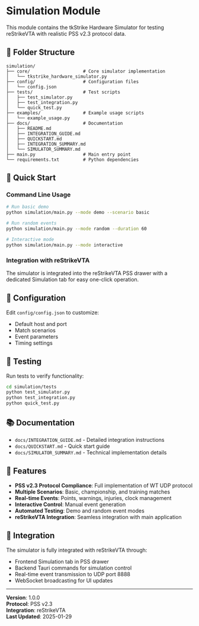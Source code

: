# Simulation Module

This module contains the tkStrike Hardware Simulator for testing reStrikeVTA with realistic PSS v2.3 protocol data.

## 📁 Folder Structure

```
simulation/
├── core/                    # Core simulator implementation
│   └── tkstrike_hardware_simulator.py
├── config/                  # Configuration files
│   └── config.json
├── tests/                   # Test scripts
│   ├── test_simulator.py
│   ├── test_integration.py
│   └── quick_test.py
├── examples/                # Example usage scripts
│   └── example_usage.py
├── docs/                    # Documentation
│   ├── README.md
│   ├── INTEGRATION_GUIDE.md
│   ├── QUICKSTART.md
│   ├── INTEGRATION_SUMMARY.md
│   └── SIMULATOR_SUMMARY.md
├── main.py                  # Main entry point
└── requirements.txt         # Python dependencies
```

## 🚀 Quick Start

### Command Line Usage
```bash
# Run basic demo
python simulation/main.py --mode demo --scenario basic

# Run random events
python simulation/main.py --mode random --duration 60

# Interactive mode
python simulation/main.py --mode interactive
```

### Integration with reStrikeVTA
The simulator is integrated into the reStrikeVTA PSS drawer with a dedicated Simulation tab for easy one-click operation.

## 🔧 Configuration

Edit `config/config.json` to customize:
- Default host and port
- Match scenarios
- Event parameters
- Timing settings

## 🧪 Testing

Run tests to verify functionality:
```bash
cd simulation/tests
python test_simulator.py
python test_integration.py
python quick_test.py
```

## 📚 Documentation

- `docs/INTEGRATION_GUIDE.md` - Detailed integration instructions
- `docs/QUICKSTART.md` - Quick start guide
- `docs/SIMULATOR_SUMMARY.md` - Technical implementation details

## 🎯 Features

- **PSS v2.3 Protocol Compliance**: Full implementation of WT UDP protocol
- **Multiple Scenarios**: Basic, championship, and training matches
- **Real-time Events**: Points, warnings, injuries, clock management
- **Interactive Control**: Manual event generation
- **Automated Testing**: Demo and random event modes
- **reStrikeVTA Integration**: Seamless integration with main application

## 🔗 Integration

The simulator is fully integrated with reStrikeVTA through:
- Frontend Simulation tab in PSS drawer
- Backend Tauri commands for simulation control
- Real-time event transmission to UDP port 8888
- WebSocket broadcasting for UI updates

---

**Version**: 1.0.0  
**Protocol**: PSS v2.3  
**Integration**: reStrikeVTA  
**Last Updated**: 2025-01-29 